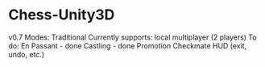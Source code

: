 # Chess-Unity3D

v0.7
Modes: Traditional
Currently supports: local multiplayer (2 players)
To do: En Passant - done
       Castling - done
       Promotion
       Checkmate
       HUD (exit, undo, etc.)

